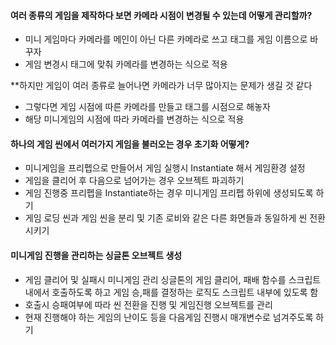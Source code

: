 #### 여러 종류의 게임을 제작하다 보면 카메라 시점이 변경될 수 있는데 어떻게 관리할까?
- 미니 게임마다 카메라를 메인이 아닌 다른 카메라로 쓰고 태그를 게임 이름으로 바꾸자
- 게임 변경시 태그에 맞춰 카메라를 변경하는 식으로 적용

**하지만 게임이 여러 종류로 늘어나면 카메라가 너무 많아지는 문제가 생길 것 같다
- 그렇다면 게임 시점에 따른 카메라를 만들고 태그를 시점으로 해놓자
- 해당 미니게임의 시점에 따라 카메라를 변경하는 식으로 적용

#### 하나의 게임 씬에서 여러가지 게임을 불러오는 경우 초기화 어떻게?
- 미니게임을 프리펩으로 만들어서 게임 실행시 Instantiate 해서 게임환경 설정
- 게임을 클리어 후 다음으로 넘어가는 경우 오브젝트 파괴하기
- 게임 진행중 프리펩을 Instantiate하는 경우 미니게임 프리펩 하위에 생성되도록 하기
- 게임 로딩 씬과 게임 씬을 분리 및 기존 로비와 같은 다른 화면들과 동일하게 씬 전환시키기

#### 미니게임 진행을 관리하는 싱글톤 오브젝트 생성
- 게임 클리어 및 실패시 미니게임 관리 싱글톤의 게임 클리어, 패배 함수를 스크립트 내에서 호출하도록 하고 게임 승,패를 결정하는 로직도 스크립트 내부에 있도록 함
- 호출시 승패여부에 따라 씬 전환을 진행 및 게임진행 오브젝트를 관리
- 현재 진행해야 하는 게임의 난이도 등을 다음게임 진행시 매개변수로 넘겨주도록 하기

